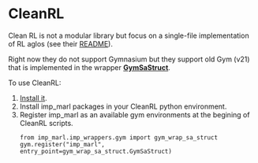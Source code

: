 # CleanRL

Clean RL is not a modular library but focus on a single-file implementation of RL aglos (see their [README](https://github.com/vwxyzjn/cleanrl/blob/master/README.md)).

Right now they do not support Gymnasium but they support old Gym (v21) that is implemented in the wrapper [**GymSaStruct**](imp_wrappers/gym/gym_wrap_sa_struct.py).

To use CleanRL:
1. [Install it](https://docs.cleanrl.dev/get-started/installation/).
2. Install imp_marl packages in your CleanRL python environment.
3. Register imp_marl as an available gym environments at the begining of CleanRL scripts. 
    ```
    from imp_marl.imp_wrappers.gym import gym_wrap_sa_struct
    gym.register("imp_marl", entry_point=gym_wrap_sa_struct.GymSaStruct)
    ```